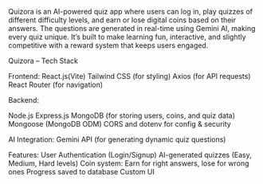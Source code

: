 Quizora is an AI-powered quiz app where users can log in, play quizzes of different difficulty levels, and earn or lose digital coins based on their answers. The questions are generated in real-time using Gemini AI, making every quiz unique. It’s built to make learning fun, interactive, and slightly competitive with a reward system that keeps users engaged.

Quizora – Tech Stack

Frontend:
React.js(Vite)
Tailwind CSS (for styling)
Axios (for API requests)
React Router (for navigation)

Backend:

Node.js
Express.js
MongoDB (for storing users, coins, and quiz data)
Mongoose (MongoDB ODM)
CORS and dotenv for config & security

AI Integration:
Gemini API (for generating dynamic quiz questions)

Features:
User Authentication (Login/Signup)
AI-generated quizzes (Easy, Medium, Hard levels)
Coin system: Earn for right answers, lose for wrong ones
Progress saved to database
Custom UI